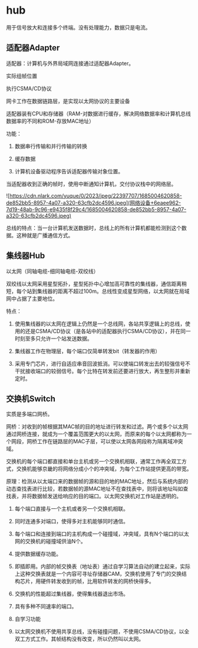 # hub

用于信号放大和连接多个终端。没有处理能力，数据只是电流。

## 适配器Adapter

适配器：计算机与外界局域网连接通过适配器Adapter。

实际组帧位置

执行CSMA/CD协议

网卡工作在数据链路层，是实现以太网协议的主要设备

适配器装有CPU和存储器（RAM-对数据进行缓存，解决网络数据率和计算机总线数据率的不同和ROM-存放MAC地址）

功能：

1. 数据串行传输和并行传输的转换

2. 缓存数据

3. 计算机设备驱动程序告诉适配器传输对象位置。

当适配器收到正确的帧时，使用中断通知计算机，交付协议栈中的网络层。

![https://cdn.nlark.com/yuque/0/2023/jpeg/22397707/1685004620858-de852bb5-8957-4a07-a320-63cfb2dc4596.jpeg](网络设备+6eaee962-7d19-48ab-9c96-e9435f8f29c4/1685004620858-de852bb5-8957-4a07-a320-63cfb2dc4596.jpeg)

总线的特点：当一台计算机发送数据时，总线上的所有计算机都能检测到这个数据。这种就是广播通信方式。

## 集线器Hub

以太网（同轴电缆-细同轴电缆-双绞线）

双绞线以太网采用星型拓扑，星型拓扑中心增加高可靠性的集线器，通信距离稍短，每个站到集线器的距离不超过100m。总线性变成星型网络，以太网就在局域网中占据了主要地位。

特点：

1. 使用集线器的以太网在逻辑上仍然是一个总线网，各站共享逻辑上的总线，使用的还是CSMA/CD协议（是各站中的适配器执行CSMA/CD协议），并在同一时刻至多只允许一个站发送数据。

2. 集线器工作在物理层，每个端口仅简单转发bit（转发器的作用）

3. 采用专门芯片，进行自适应串音回波抵消。可以使端口转发出去的较强信号不干扰接收端口的较弱信号。每个比特在转发前还要进行放大，再生整形并重新定时。

## 交换机Switch

实质是多端口网桥。

网桥：对收到的帧根据其MAC帧的目的地址进行转发和过滤。两个或多个以太网通过网桥连接，就成为一个覆盖范围更大的以太网，而原来的每个以太网都称为一个网段，网桥工作在链路层的MAC子层，可以使以太网各网段称为隔离域冲突域。

交换机的每个端口都直接和单台主机或另一个交换机相联，通常工作再全双工方式，交换机能够京畿的将网络分成小个的冲突域，为每个工作站提供更高的带宽。

原理：检测从以太端口来的数据帧的源和目的地的MAC地址，然后与系统内部的动态查找表进行比较，若数据帧的源MAC地址不在查找表中，则将该地址叫如查找表，并将数据帧发送给响应的目的端口。以太网交换机对工作站是透明的。

1. 每个端口直接与一个主机或者另一个交换机相联。

2. 同时连通多对端口，使得多对主机能够同时通信。

3. 每个端口和连接到端口的主机构成一个碰撞域，冲突域，具有N个端口的以太网的交换机的碰撞域供油N个。

4. 提供数据缓存功能。

5. 即插即用。内部的帧交换表（地址表）通过自学习算法自动的建立起来，实际上这种交换表就是一个内容可寻址存储器CAM，交换机使用了专门的交换结构芯片，用硬件转发收到的帧，比用软件转发的网桥快得多。

6. 交换机的性能超过集线器，使得集线器退出市场。

7. 具有多种不同速率的端口。

8. 自学习功能

9. 以太网交换机不使用共享总线，没有碰撞问题，不使用CSMA/CD协议，以全双工方式工作。其帧结构没有改变，所以仍然叫以太网。

